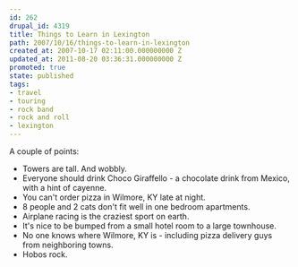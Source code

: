 ```yaml
---
id: 262
drupal_id: 4319
title: Things to Learn in Lexington
path: 2007/10/16/things-to-learn-in-lexington
created_at: 2007-10-17 02:11:00.000000000 Z
updated_at: 2011-08-20 03:36:31.000000000 Z
promoted: true
state: published
tags:
- travel
- touring
- rock band
- rock and roll
- lexington
---
```

A couple of points:<br /><ul><li>Towers are tall. And wobbly.<br /></li><li>Everyone should drink Choco Giraffello - a chocolate drink from Mexico, with a hint of cayenne.<br /></li><li>You can't order pizza in Wilmore, KY late at night.</li><li>8 people and 2 cats don't fit well in one bedroom apartments.</li><li>Airplane racing is the craziest sport on earth.</li><li>It's nice to be bumped from a small hotel room to a large townhouse.<br /></li><li>No one knows where Wilmore, KY is - including pizza delivery guys from neighboring towns.</li><li>Hobos rock.</li></ul>
